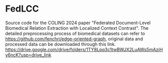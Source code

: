 # FedLCC
Source code for the COLING 2024 paper "Federated Document-Level Biomedical Relation Extraction with Localized Context Contrast".
The detailed preprocessing process of biomedical datasets can refer to https://github.com/fenchri/edge-oriented-graph, original data and processed data can be downloaded through this link. https://drive.google.com/drive/folders/1TY8Lpq3c1twBWJX2LuAWs5mAziHy6ncK?usp=drive_link
